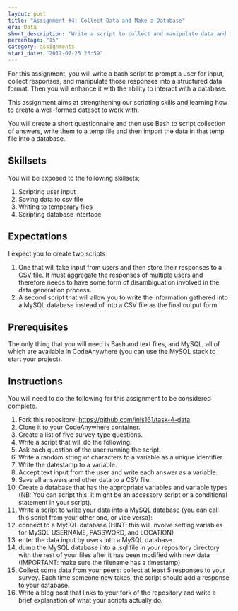 ```yaml
---
layout: post
title: "Assignment #4: Collect Data and Make a Database"
era: Data
short_description: "Write a script to collect and manipulate data and interact with a database"
percentage: "15"
category: assignments
start_date: "2017-07-25 23:59"
---
```


For this assignment, you will write a bash script to prompt a user for input, collect responses, and manipulate those responses into a structured data format. Then you will enhance it with the ability to interact with a database. 

This assignment aims at strengthening our scripting skills and learning how to create a well-formed dataset to work with. 

You will create a short questionnaire and then use Bash to script collection of answers, write them to a temp file and then import the data in that temp file into a database.

<excerpt/>

## Skillsets

You will be exposed to the following skillsets;

1. Scripting user input
2. Saving data to csv file
3. Writing to temporary files
4. Scripting database interface

## Expectations

I expect you to create two scripts 
1. One that will take input from users and then store their responses to a CSV file. It must aggregate the responses of multiple users and therefore needs to have some form of disambiguation involved in the data generation process. 
2. A second script that will allow you to write the information gathered into a MySQL database instead of into a CSV file as the final output form. 

## Prerequisites

The only thing that you will need is Bash and text files, and MySQL, all of which are available in CodeAnywhere (you can use the MySQL stack to start your project).

## Instructions

You will need to do the following for this assignment to be considered complete. 

1. Fork this repository: https://github.com/inls161/task-4-data
2. Clone it to your CodeAnywhere container.
1. Create a list of five survey-type questions.
2. Write a script that will do the following:
  1. Ask each question of the user running the script.
  2. Write a random string of characters to a variable as a unique identifier.
  3. Write the datestamp to a variable.
  4. Accept text input from the user and write each answer as a variable.
  5. Save all answers and other data to a CSV file.
3. Create a database that has the appropriate variables and variable types (NB: You can script this: it might be an accessory script or a conditional statement in your script).
4. Write a script to write your data into a MySQL database (you can call this script from your other one, or vice versa):
  1. connect to a MySQL database (HINT: this will involve setting variables for MySQL USERNAME, PASSWORD, and LOCATION)
  2. enter the data input by users into a MySQL database 
  3. dump the MySQL database into a .sql file in your repository directory with the rest of your files after it has been modified with new data (IMPORTANT: make sure the filename has a timestamp)
5. Collect some data from your peers: collect at least 5 responses to your survey. Each time someone new takes, the script should add a response to your database.
5. Write a blog post that links to your fork of the repository and write a brief explanation of what your scripts actually do. 